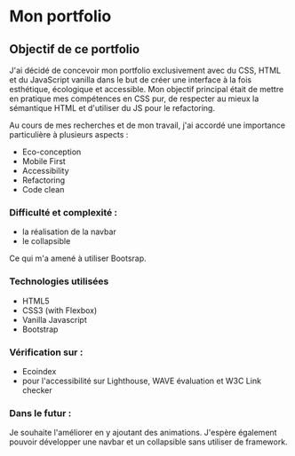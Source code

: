 # Mon portfolio

## Objectif de ce portfolio

J'ai décidé de concevoir mon portfolio exclusivement avec du CSS, HTML et du JavaScript vanilla dans le but de créer une interface à la fois esthétique, écologique et accessible. Mon objectif principal était de mettre en pratique mes compétences en CSS pur, de respecter au mieux la sémantique HTML et d'utiliser du JS pour le refactoring.

Au cours de mes recherches et de mon travail, j'ai accordé une importance particulière à plusieurs aspects :

- Eco-conception
- Mobile First
- Accessibility
- Refactoring
- Code clean

### Difficulté et complexité :
- la réalisation de la navbar 
- le collapsible

Ce qui m'a amené à utiliser Bootsrap. 

### Technologies utilisées
- HTML5
- CSS3 (with Flexbox)
- Vanilla Javascript
- Bootstrap


### Vérification sur :
- Ecoindex
- pour l'accessibilité sur Lighthouse, WAVE évaluation et W3C Link checker


### Dans le futur :
Je souhaite l'améliorer en y ajoutant des animations. J'espère également pouvoir développer une navbar et un collapsible sans utiliser de framework. 

